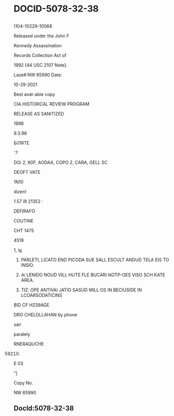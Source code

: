 # DOCID-5078-32-38

##
(104-10229-10068

Released under the John F

Kennedy Assassination

Records Collection Act of

1992 (44 USC 2107 Note].

Lase#:NW 65990 Date:

10-29-2021

Best avat-abie copy

CIA HISTORICAL REVIEW PROGRAM

RELEASE AS SANITIZED

1998

9.3.98

БІЛЯТЕ

'.?

DOi 2, 60F, AODAA, COPO 2, CARA, GELL SC

DEOFT VATE

1N10

dizen!

1.57 i9 21352 :

DEFIRAFO

COUTINE

CHT 1475

4519

1, ig

1. PARLETI, LICATO END PICODA SUE SALL ESCULT ANDUD TELA EIS TO INSIO.

2. Ai LENIDO NOUD VILL HUTE FLE BUCARI NOTP-OES VISO SCH KATE AREA.

3. TIZ: OPE ANTIVAI JATIO SASUD MILL OS IN BECIUSIDE IN LCOARSODATICINS

BID CF H239AGE

DRO CHELOLLAHAN by phone

sair

paralely

RNERAQUCHE

59210.

E 03

"]

Copy No.

NW 65990

Docld:5078-32-38
---


